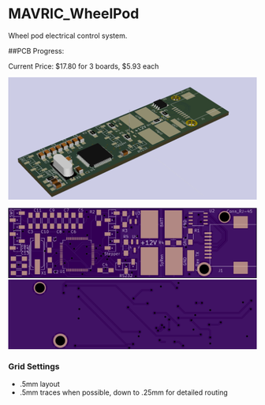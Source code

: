 MAVRIC_WheelPod
===============

Wheel pod electrical control system.

##PCB Progress:

Current Price: $17.80 for 3 boards, $5.93 each

![Board 3D](https://raw.githubusercontent.com/ISU-MAVRIC/MAVRIC_WheelPod/master/Hardware/Wheel%20Pod%20Board/Images/Wheel%20Pod%20Board%203d.png)

<img src="https://raw.githubusercontent.com/ISU-MAVRIC/MAVRIC_WheelPod/master/Hardware/Wheel%20Pod%20Board/Images/front%20osh.png" alt="'Wheel Pod Board Front"><br>
<img src="https://raw.githubusercontent.com/ISU-MAVRIC/MAVRIC_WheelPod/master/Hardware/Wheel%20Pod%20Board/Images/back%20osh.png" alt="Wheel Pod Board Back">

### Grid Settings
- .5mm layout
- .5mm traces when possible, down to .25mm for detailed routing
